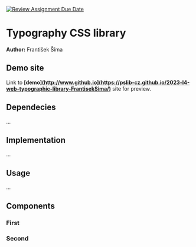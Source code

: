 [![Review Assignment Due Date](https://classroom.github.com/assets/deadline-readme-button-24ddc0f5d75046c5622901739e7c5dd533143b0c8e959d652212380cedb1ea36.svg)](https://classroom.github.com/a/zprwltzm)
# Typography CSS library
**Author:** František Šíma
## Demo site
Link to **[demo](http://www.github.io](https://pslib-cz.github.io/2023-l4-web-typographic-library-FrantisekSima/)** site for preview.
## Dependecies
...
## Implementation
...
## Usage
...
## Components
### First
### Second
